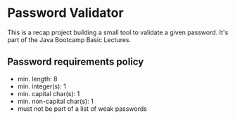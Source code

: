 # Password Validator

This is a recap project building a small tool to validate a given password. It's part of the Java Bootcamp Basic Lectures.

## Password requirements policy

- min. length: 8
- min. integer(s): 1
- min. capital char(s): 1
- min. non-capital char(s): 1
- must not be part of a list of weak passwords